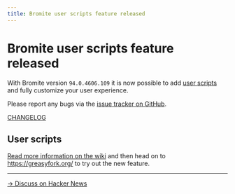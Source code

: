 ```yaml
---
title: Bromite user scripts feature released
---
```

# Bromite user scripts feature released

With Bromite version `94.0.4606.109` it is now possible to add [user scripts](https://github.com/bromite/bromite/wiki/UserScripts) and fully customize your user experience.

Please report any bugs via the [issue tracker on GitHub](https://github.com/bromite/bromite/issues).

[CHANGELOG](https://github.com/bromite/bromite/blob/master/CHANGELOG.md)

## User scripts

[Read more information on the wiki](https://github.com/bromite/bromite/wiki/UserScripts) and then head on to https://greasyfork.org/ to try out the new feature.

---
[&rarr; Discuss on Hacker News](https://news.ycombinator.com/item?id=29017168)
